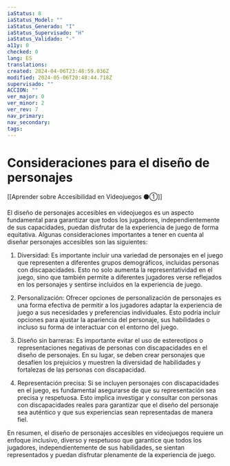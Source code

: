 ```yaml
---
iaStatus: 8
iaStatus_Model: ""
iaStatus_Generado: "I"
iaStatus_Supervisado: "H"
iaStatus_Validado: "-"
a11y: 0
checked: 0
lang: ES
translations: 
created: 2024-04-06T23:48:59.036Z
modified: 2024-05-06T20:48:44.718Z
supervisado: ""
ACCION: ""
ver_major: 0
ver_minor: 2
ver_rev: 7
nav_primary: 
nav_secondary: 
tags:
---
```

# Consideraciones para el diseño de personajes

[[Aprender sobre Accesibilidad en Videojuegos ⚫①]]

El diseño de personajes accesibles en videojuegos es un aspecto fundamental para garantizar que todos los jugadores, independientemente de sus capacidades, puedan disfrutar de la experiencia de juego de forma equitativa. Algunas consideraciones importantes a tener en cuenta al diseñar personajes accesibles son las siguientes:

1. Diversidad: Es importante incluir una variedad de personajes en el juego que representen a diferentes grupos demográficos, incluidas personas con discapacidades. Esto no solo aumenta la representatividad en el juego, sino que también permite a diferentes jugadores verse reflejados en los personajes y sentirse incluidos en la experiencia de juego.

2. Personalización: Ofrecer opciones de personalización de personajes es una forma efectiva de permitir a los jugadores adaptar la experiencia de juego a sus necesidades y preferencias individuales. Esto podría incluir opciones para ajustar la apariencia del personaje, sus habilidades o incluso su forma de interactuar con el entorno del juego.

3. Diseño sin barreras: Es importante evitar el uso de estereotipos o representaciones negativas de personas con discapacidades en el diseño de personajes. En su lugar, se deben crear personajes que desafíen los prejuicios y muestren la diversidad de habilidades y fortalezas de las personas con discapacidad.

4. Representación precisa: Si se incluyen personajes con discapacidades en el juego, es fundamental asegurarse de que su representación sea precisa y respetuosa. Esto implica investigar y consultar con personas con discapacidades reales para garantizar que el diseño del personaje sea auténtico y que sus experiencias sean representadas de manera fiel.

En resumen, el diseño de personajes accesibles en videojuegos requiere un enfoque inclusivo, diverso y respetuoso que garantice que todos los jugadores, independientemente de sus habilidades, se sientan representados y puedan disfrutar plenamente de la experiencia de juego.
